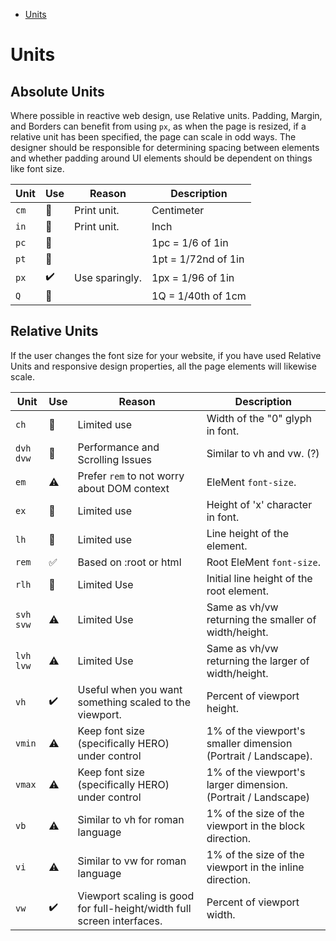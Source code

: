 - [Units](#units)

# Units

## Absolute Units

Where possible in reactive web design, use Relative units. Padding, Margin, and Borders can benefit from using `px`, as when the page is resized, if a relative unit has been specified, the page can scale in odd ways. The designer should be responsible for determining spacing between elements and whether padding around UI elements should be dependent on things like font size.

| Unit | Use | Reason | Description |
| ---- | --- | ------ | ----------- |
| `cm` | 🛑 | Print unit. | Centimeter |
| `in` | 🛑 | Print unit. | Inch |
| `pc` | 🛑 | | 1pc = 1/6 of 1in |
| `pt` | 🛑 | | 1pt = 1/72nd of 1in |
| `px` | ✔️ | Use sparingly. | 1px = 1/96 of 1in |
| `Q` | 🛑 | | 1Q = 1/40th of 1cm |


## Relative Units

If the user changes the font size for your website, if you have used Relative Units and responsive design properties, all the page elements will likewise scale.

| Unit | Use | Reason | Description |
| ---- | --- | ------ | ----------- |
| `ch` | 🛑 | Limited use | Width of the "0" glyph in font. |
| `dvh` `dvw` | 🛑 | Performance and Scrolling Issues | Similar to vh and vw. (?) |
| `em` | ⚠️ | Prefer `rem` to not worry about DOM context | EleMent `font-size`. |
| `ex` | 🛑 | Limited use | Height of 'x' character in font. |
| `lh` | 🛑 | Limited use | Line height of the element. |
| `rem` | ✅ | Based on :root or html | Root EleMent `font-size`. |
| `rlh` | 🛑 | Limited Use | Initial line height of the root element. |
| `svh` `svw` | ⚠️ | Limited Use | Same as vh/vw returning the smaller of width/height. |
| `lvh` `lvw` | ⚠️ | Limited Use | Same as vh/vw returning the larger of width/height. |
| `vh` | ✔️ | Useful when you want something scaled to the viewport. | Percent of viewport height. |
| `vmin` | ⚠️ | Keep font size (specifically HERO) under control | 1% of the viewport's smaller dimension (Portrait / Landscape). |
| `vmax` | ⚠️ | Keep font size (specifically HERO) under control | 1% of the viewport's larger dimension. (Portrait / Landscape) |
| `vb` | ⚠️ | Similar to vh for roman language | 1% of the size of the viewport in the block direction. |
| `vi` | ⚠️ | Similar to vw for roman language | 1% of the size of the viewport in the inline direction. |
| `vw` | ✔️ | Viewport scaling is good for full-height/width full screen interfaces. | Percent of viewport width. |

